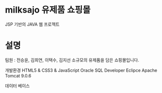 # milksajo 유제품 쇼핑몰
JSP 기반의 JAVA 웹 프로젝트

# 설명
팀원 : 전승윤, 김희연, 이택수, 김지선
소규모의 유제품을 담은 쇼핑몰입니다.

개발환경
HTML5 & CSS3 & JavaScript
Oracle SQL Developer
Eclipce
Apache Tomcat 9.0.6

데이터 베이스
